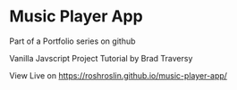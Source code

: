 # Music Player App

Part of a Portfolio series on github

Vanilla Javscript Project Tutorial by Brad Traversy

View Live on https://roshroslin.github.io/music-player-app/
